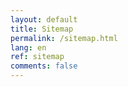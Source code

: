 ```yaml
---
layout: default
title: Sitemap
permalink: /sitemap.html
lang: en
ref: sitemap
comments: false
---
```

